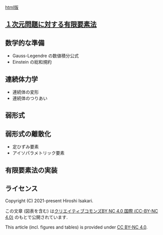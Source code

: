 [html版](https://isakari.github.io/comp_mech/)

## [１次元問題に対する有限要素法](1d/README.md)

## 数学的な準備
* Gauss-Legendre の数値積分公式
* Einstein の総和規約

## 連続体力学
* 連続体の変形
* 連続体のつりあい

## 弱形式

## 弱形式の離散化
* 定ひずみ要素
* アイソパラメトリック要素

## 有限要素法の実装

## ライセンス

Copyright (C) 2021-present Hiroshi Isakari.

この文章 (図表を含む) は[クリエイティブコモンズBY NC 4.0 国際 (CC-BY-NC 4.0)](https://creativecommons.org/licenses/by-nc/4.0/deed.ja) のもとで公開されています. 

This article (incl. figures and tables) is provided under [CC BY-NC 4.0](https://creativecommons.org/licenses/by-nc/4.0/deed.en).
